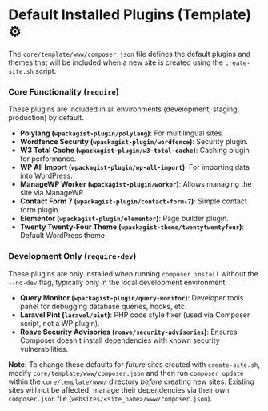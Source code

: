 # Default Installed Plugins (Template) ⚙️

The `core/template/www/composer.json` file defines the default plugins and
themes that will be included when a new site is created using the
`create-site.sh` script.

### Core Functionality (`require`)

These plugins are included in all environments (development, staging,
production) by default.

- **Polylang (`wpackagist-plugin/polylang`)**: For multilingual sites.
- **Wordfence Security (`wpackagist-plugin/wordfence`)**: Security plugin.
- **W3 Total Cache (`wpackagist-plugin/w3-total-cache`)**: Caching plugin for
  performance.
- **WP All Import (`wpackagist-plugin/wp-all-import`)**: For importing data into
  WordPress.
- **ManageWP Worker (`wpackagist-plugin/worker`)**: Allows managing the site via
  ManageWP.
- **Contact Form 7 (`wpackagist-plugin/contact-form-7`)**: Simple contact form
  plugin.
- **Elementor (`wpackagist-plugin/elementor`)**: Page builder plugin.
- **Twenty Twenty-Four Theme (`wpackagist-theme/twentytwentyfour`)**: Default
  WordPress theme.

### Development Only (`require-dev`)

These plugins are only installed when running `composer install` without the
`--no-dev` flag, typically only in the local development environment.

- **Query Monitor (`wpackagist-plugin/query-monitor`)**: Developer tools panel
  for debugging database queries, hooks, etc.
- **Laravel Pint (`laravel/pint`)**: PHP code style fixer (used via Composer
  script, not a WP plugin).
- **Roave Security Advisories (`roave/security-advisories`)**: Ensures Composer
  doesn't install dependencies with known security vulnerabilities.

**Note:** To change these defaults for _future_ sites created with
`create-site.sh`, modify `core/template/www/composer.json` and then run
`composer update` within the `core/template/www/` directory _before_ creating
new sites. Existing sites will not be affected; manage their dependencies via
their own `composer.json` file (`websites/<site_name>/www/composer.json`).
